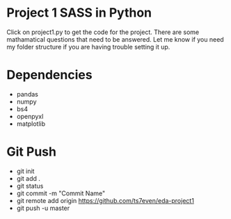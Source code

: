 # Project 1 SASS in Python 
Click on project1.py to get the code for the project. There are some mathamatical questions that need to be answered. 
Let me know if you need my folder structure if you are having trouble setting it up. 


# Dependencies
- pandas 
- numpy 
- bs4
- openpyxl
- matplotlib


# Git Push 
- git init
- git add . 
- git status 
- git commit -m "Commit Name"
- git remote add origin https://github.com/ts7even/eda-project1
- git push -u master

# 